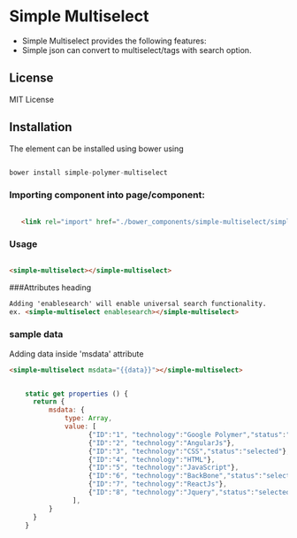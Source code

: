# Simple Multiselect

* Simple Multiselect provides the following features:
* Simple json can convert to multiselect/tags with search option.

## License

MIT License

## Installation

The element can be installed using bower using

```js 

bower install simple-polymer-multiselect

```

### Importing component into page/component: 
```html
   
   <link rel="import" href="./bower_components/simple-multiselect/simple-multiselect.html" />

```
### Usage

```html

<simple-multiselect></simple-multiselect>

```

###Attributes
heading
```html
Adding 'enablesearch' will enable universal search functionality.
ex. <simple-multiselect enablesearch></simple-multiselect>

```


### sample data
Adding data inside 'msdata' attribute

```html
<simple-multiselect msdata="{{data}}"></simple-multiselect>

```

```js

    static get properties () {
      return {
          msdata: {
              type: Array,
              value: [
                    {"ID":"1", "technology":"Google Polymer","status":"selected"},
                    {"ID":"2", "technology":"AngularJs"},
                    {"ID":"3", "technology":"CSS","status":"selected"},
                    {"ID":"4", "technology":"HTML"},
                    {"ID":"5", "technology":"JavaScript"},
                    {"ID":"6", "technology":"BackBone","status":"selected"},
                    {"ID":"7", "technology":"ReactJs"},
                    {"ID":"8", "technology":"Jquery","status":"selected"},
                ],
          }
      }
    }

```